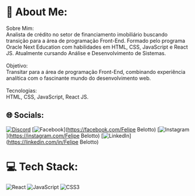 # 💫 About Me:
Sobre Mim:<br>Analista de crédito no setor de financiamento imobiliário buscando transição para a área de programação Front-End. Formado pelo programa Oracle Next Education com habilidades em HTML, CSS, JavaScript e React JS. Atualmente cursando Análise e Desenvolvimento de Sistemas.<br><br>Objetivo:<br>Transitar para a área de programação Front-End, combinando experiência analítica com o fascinante mundo do desenvolvimento web.<br><br>Tecnologias:<br>HTML, CSS, JavaScript, React JS.


## 🌐 Socials:
[![Discord](https://img.shields.io/badge/Discord-%237289DA.svg?logo=discord&logoColor=white)](https://discord.gg/Belotto#0844) [![Facebook](https://img.shields.io/badge/Facebook-%231877F2.svg?logo=Facebook&logoColor=white)](https://facebook.com/Felipe Belotto) [![Instagram](https://img.shields.io/badge/Instagram-%23E4405F.svg?logo=Instagram&logoColor=white)](https://instagram.com/Felipe Belotto) [![LinkedIn](https://img.shields.io/badge/LinkedIn-%230077B5.svg?logo=linkedin&logoColor=white)](https://linkedin.com/in/Felipe Belotto) 

# 💻 Tech Stack:
![React](https://img.shields.io/badge/react-%2320232a.svg?style=for-the-badge&logo=react&logoColor=%2361DAFB) ![JavaScript](https://img.shields.io/badge/javascript-%23323330.svg?style=for-the-badge&logo=javascript&logoColor=%23F7DF1E) ![CSS3](https://img.shields.io/badge/css3-%231572B6.svg?style=for-the-badge&logo=css3&logoColor=white)

